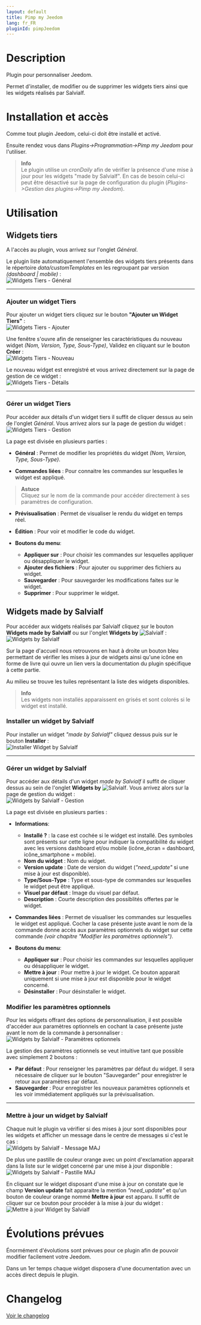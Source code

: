 ```yaml
---
layout: default
title: Pimp my Jeedom
lang: fr_FR
pluginId: pimpJeedom
---
```


# Description

Plugin pour personnaliser Jeedom.

Permet d'installer, de modifier ou de supprimer les widgets tiers ainsi que les widgets réalisés par Salvialf.

# Installation et accès

Comme tout plugin Jeedom, celui-ci doit être installé et activé.

Ensuite rendez vous dans *Plugins->Programmation->Pimp my Jeedom* pour l'utiliser.

>**Info**      
>Le plugin utilise un *cronDaily* afin de vérifier la présence d'une mise à jour pour les widgets "made by Salvialf". En cas de besoin celui-ci peut être désactivé sur la page de configuration du plugin (*Plugins->Gestion des plugins->Pimp my Jeedom*).

# Utilisation

## Widgets tiers

A l'accès au plugin, vous arrivez sur l'onglet *Général*.

Le plugin liste automatiquement l'ensemble des widgets tiers présents dans le répertoire *data/customTemplates* en les regroupant par version *(dashboard | mobile)* :    
![Widgets Tiers - Général](../img/general.png "Widgets Tiers - Général")

---------------

### Ajouter un widget Tiers

Pour ajouter un widget tiers cliquez sur le bouton **"Ajouter un Widget Tiers"** :    
![Widgets Tiers - Ajouter](../img/AddThirdWidget.png "Widgets Tiers - Ajouter")

Une fenêtre s'ouvre afin de renseigner les caractéristiques du nouveau widget *(Nom, Version, Type, Sous-Type)*, Validez en cliquant sur le bouton **Créer** :    
![Widgets Tiers - Nouveau](../img/NewThirdWidget.png "Widgets Tiers - Nouveau")

Le nouveau widget est enregistré et vous arrivez directement sur la page de gestion de ce widget :   
![Widgets Tiers - Détails](../img/PageThirdWidget.png "Widgets Tiers - Détails")

-----------------

### Gérer un widget Tiers

Pour accéder aux détails d'un widget tiers il suffit de cliquer dessus au sein de l'onglet *Général*. Vous arrivez alors sur la page de gestion du widget :    
![Widgets Tiers - Gestion](../img/ThirdWidget.png "Widgets Tiers - Gestion")

La page est divisée en plusieurs parties :
* **Général** :
Permet de modifier les propriétés du widget *(Nom, Version, Type, Sous-Type)*.

* **Commandes liées** :
Pour connaitre les commandes sur lesquelles le widget est appliqué.
>**Astuce**   
>Cliquez sur le nom de la commande pour accéder directement à ses paramètres de configuration.

* **Prévisualisation** :
Permet de visualiser le rendu du widget en temps réel.

* **Édition** :
Pour voir et modifier le code du widget.

* **Boutons du menu**:
  * **Appliquer sur** : Pour choisir les commandes sur lesquelles appliquer ou désappliquer le widget.
  * **Ajouter des fichiers** : Pour ajouter ou supprimer des fichiers au widget.
  * **Sauvegarder** : Pour sauvegarder les modifications faites sur le widget.
  * **Supprimer** : Pour supprimer le widget.

## Widgets made by Salvialf

Pour accéder aux widgets réalisés par Salvialf cliquez sur le bouton **Widgets made by Salvialf** ou sur l'onglet **Widgets by** ![Salvialf](../../assets/images/tuxalf.png "Salvialf") :    
![Widgets by Salvialf](../img/bySalvialf.png "Widgets by Salvialf")

Sur la page d'accueil nous retrouvons en haut à droite un bouton bleu permettant de vérifier les mises à jour de widgets ainsi qu'une icône en forme de livre qui ouvre un lien vers la documentation du plugin spécifique à cette partie.

Au milieu se trouve les tuiles représentant la liste des widgets disponibles.
>**Info**      
>Les widgets non installés apparaissent en grisés et sont colorés si le widget est installé.

### Installer un widget by Salvialf

Pour installer un widget *"made by Salvialf"* cliquez dessus puis sur le bouton **Installer** :    
![Installer Widget by Salvialf](../img/installWidgetSalvialf.png "Installer Widget by Salvialf")   

-----------------

### Gérer un widget by Salvialf

Pour accéder aux détails d'un widget *made by Salvialf* il suffit de cliquer dessus au sein de l'onglet **Widgets by** ![Salvialf](../../assets/images/tuxalf.png "Salvialf"). Vous arrivez alors sur la page de gestion du widget :    
![Widgets by Salvialf - Gestion](../img/PagebySalvialf.png "Widgets by Salvialf - Gestion")

La page est divisée en plusieurs parties :
* **Informations**:
  * **Installé ?** : la case est cochée si le widget est installé. Des symboles sont présents sur cette ligne pour indiquer la compatibilité du widget avec les versions dashboard et/ou mobile (icône_écran = dashboard, icône_smartphone = mobile).
  * **Nom du widget** : Nom du widget.
  * **Version update** : Date de version du widget (*"need_update"* si une mise à jour est disponible).
  * **Type/Sous-Type** : Type et sous-type de commandes sur lesquelles le widget peut être appliqué.
  * **Visuel par défaut** : Image du visuel par défaut.
  * **Description** : Courte description des possiblités offertes par le widget.  

* **Commandes liées** :
Permet de visualiser les commandes sur lesquelles le widget est appliqué. Cocher la case présente juste avant le nom de la commande donne accès aux paramètres optionnels du widget sur cette commande *(voir chapitre "Modifier les paramètres optionnels")*.

* **Boutons du menu**:
  * **Appliquer sur** : Pour choisir les commandes sur lesquelles appliquer ou désappliquer le widget.
  * **Mettre à jour** : Pour mettre à jour le widget. Ce bouton apparait uniquement si une mise à jour est disponible pour le widget concerné.
  * **Désinstaller** : Pour désinstaller le widget.

### Modifier les paramètres optionnels

Pour les widgets offrant des options de personnalisation, il est possible d'accéder aux paramètres optionnels en cochant la case présente juste avant le nom de la commande à personnaliser :   
![Widgets by Salvialf - Paramètres optionnels](../img/ParamsbySalvialf.png "Widgets by Salvialf - Paramètres optionnels")

La gestion des paramètres optionnels se veut intuitive tant que possible avec simplement 2 boutons :
* **Par défaut** : Pour renseigner les paramètres par défaut du widget. Il sera nécessaire de cliquer sur le bouton "Sauvegarder" pour enregistrer le retour aux paramètres par défaut.
* **Sauvegarder** : Pour enregistrer les nouveaux paramètres optionnels et les voir immédiatement appliqués sur la prévisualisation.

-----------------

### Mettre à jour un widget by Salvialf

Chaque nuit le plugin va vérifier si des mises à jour sont disponibles pour les widgets et afficher un message dans le centre de messages si c'est le cas :   
![Widgets by Salvialf - Message MAJ](../img/messageMAJ.png "Widgets by Salvialf - Message MAJ")

De plus une pastille de couleur orange avec un point d'exclamation apparait dans la liste sur le widget concerné par une mise à jour disponible :   
![Widgets by Salvialf - Pastille MAJ](../img/pastilleMAJ.png "Widgets by Salvialf - Pastille MAJ")

En cliquant sur le widget disposant d'une mise à jour on constate que le champ **Version update** fait apparaitre la mention *"need_update"* et qu'un bouton de couleur orange nommé **Mettre à jour** est apparu. Il suffit de cliquer sur ce bouton pour procéder à la mise à jour du widget :   
![Mettre à jour Widget by Salvialf](../img/updateWidgetSalvialf.png "Mettre à jour Widget by Salvialf")  

# Évolutions prévues

Énormément d'évolutions sont prévues pour ce plugin afin de pouvoir modifier facilement votre Jeedom.

Dans un 1er temps chaque widget disposera d'une documentation avec un accès direct depuis le plugin.

# Changelog

[Voir le changelog]({{site.baseurl}}/{{page.pluginId}}/{{page.lang}}/changelog)
